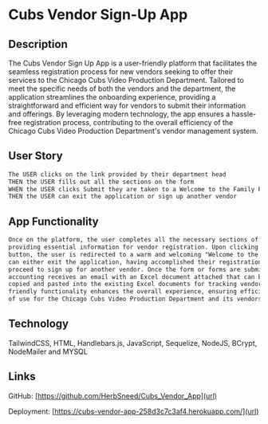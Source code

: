 # Cubs Vendor Sign-Up App

## Description 

The Cubs Vendor Sign Up App is a user-friendly platform that facilitates the seamless registration process for new vendors seeking to offer their services to the Chicago Cubs Video Production Department. Tailored to meet the specific needs of both the vendors and the department, the application streamlines the onboarding experience, providing a straightforward and efficient way for vendors to submit their information and offerings. By leveraging modern technology, the app ensures a hassle-free registration process, contributing to the overall efficiency of the Chicago Cubs Video Production Department's vendor management system.


## User Story

```md
The USER clicks on the link provided by their department head
THEN the USER fills out all the sections on the form
WHEN the USER clicks Submit they are taken to a Welcome to the Family Page
THEN the USER can exit the application or sign up another vendor
```

## App Functionality

```md
Once on the platform, the user completes all the necessary sections of the form,
providing essential information for vendor registration. Upon clicking the Submit
button, the user is redirected to a warm and welcoming "Welcome to the Family" page, signaling the successful completion of the registration process. From here, the user
can either exit the application, having accomplished their registration goal, or
proceed to sign up for another vendor. Once the form or forms are submitted,
accounting receives an email with an Excel document attached that can be easily
copied and pasted into the existing Excel documents for tracking vendors. This user-
friendly functionality enhances the overall experience, ensuring efficiency and ease
of use for the Chicago Cubs Video Production Department and its vendors.
```

## Technology

TailwindCSS, HTML, Handlebars.js, JavaScript, Sequelize, NodeJS, BCrypt, NodeMailer and MYSQL

## Links

GitHub: [https://github.com/HerbSneed/Cubs_Vendor_App](url)

Deployment: [https://cubs-vendor-app-258d3c7c3af4.herokuapp.com/](url)


